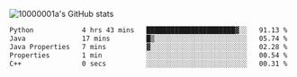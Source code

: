 ![10000001a's GitHub stats](https://github-readme-stats.vercel.app/api?username=10000001a&show_icons=true&theme=onedark&count_private=true)

<!-- [![Top Langs](https://github-readme-stats.vercel.app/api/top-langs/?username=10000001a&layout=compact&theme=onedark&langs_count=5)](https://github.com/anuraghazra/github-readme-stats) -->
<!--
**10000001a/10000001a** is a ✨ _special_ ✨ repository because its `README.md` (this file) appears on your GitHub profile.

Here are some ideas to get you started:

- 🔭 I’m currently working on ...
- 🌱 I’m currently learning ...
- 👯 I’m looking to collaborate on ...
- 🤔 I’m looking for help with ...
- 💬 Ask me about ...
- 📫 How to reach me: ...
- 😄 Pronouns: ...
- ⚡ Fun fact: ...
-->

<!--START_SECTION:waka-->

```txt
Python            4 hrs 43 mins   ██████████████████████▓░░   91.13 %
Java              17 mins         █▒░░░░░░░░░░░░░░░░░░░░░░░   05.74 %
Java Properties   7 mins          ▓░░░░░░░░░░░░░░░░░░░░░░░░   02.28 %
Properties        1 min           ░░░░░░░░░░░░░░░░░░░░░░░░░   00.54 %
C++               0 secs          ░░░░░░░░░░░░░░░░░░░░░░░░░   00.31 %
```

<!--END_SECTION:waka-->
